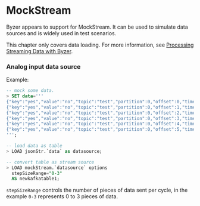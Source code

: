 # MockStream

Byzer appears to support for MockStream. It can be used to simulate data sources and is widely used in test scenarios.

This chapter only covers data loading. For more information, see [Processing Streaming Data with Byzer](/byzer-lang/en-us/streaming/README.md).

### Analog input data source

Example:

```sql
-- mock some data.
> SET data='''
{"key":"yes","value":"no","topic":"test","partition":0,"offset":0,"timestamp":"2008-01-24 18:01:01.001","timestampType":0}
{"key":"yes","value":"no","topic":"test","partition":0,"offset":1,"timestamp":"2008-01-24 18:01:01.002","timestampType":0}
{"key":"yes","value":"no","topic":"test","partition":0,"offset":2,"timestamp":"2008-01-24 18:01:01.003","timestampType":0}
{"key":"yes","value":"no","topic":"test","partition":0,"offset":3,"timestamp":"2008-01-24 18:01:01.003","timestampType":0}
{"key":"yes","value":"no","topic":"test","partition":0,"offset":4,"timestamp":"2008-01-24 18:01:01.003","timestampType":0}
{"key":"yes","value":"no","topic":"test","partition":0,"offset":5,"timestamp":"2008-01-24 18:01:01.003","timestampType":0}
''';

-- load data as table
> LOAD jsonStr.`data` as datasource;

-- convert table as stream source
> LOAD mockStream.`datasource` options
  stepSizeRange="0-3"
  AS newkafkatable1;
```
`stepSizeRange` controls the number of pieces of data sent per cycle, in the example `0-3` represents 0 to 3 pieces of data.